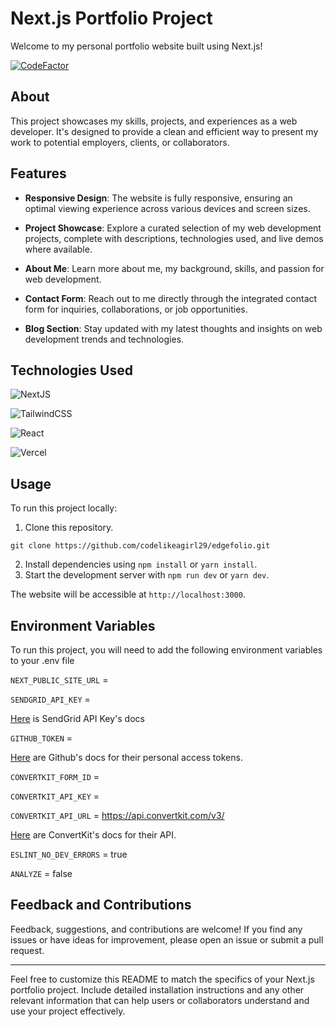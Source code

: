 # Next.js Portfolio Project

Welcome to my personal portfolio website built using Next.js!

[![CodeFactor](https://www.codefactor.io/repository/github/codelikeagirl29/edgefolio/badge/main)](https://www.codefactor.io/repository/github/codelikeagirl29/edgefolio/overview/main)

## About

This project showcases my skills, projects, and experiences as a web developer. It's designed to provide a clean and efficient way to present my work to potential employers, clients, or collaborators.

## Features

- **Responsive Design**: The website is fully responsive, ensuring an optimal viewing experience across various devices and screen sizes.

- **Project Showcase**: Explore a curated selection of my web development projects, complete with descriptions, technologies used, and live demos where available.

- **About Me**: Learn more about me, my background, skills, and passion for web development.

- **Contact Form**: Reach out to me directly through the integrated contact form for inquiries, collaborations, or job opportunities.

- **Blog Section**: Stay updated with my latest thoughts and insights on web development trends and technologies.

## Technologies Used

![NextJS](https://camo.githubusercontent.com/8552f38715af0ea9f364801b055f7a2448812b49075860983d53a81414349623/68747470733a2f2f696d672e736869656c64732e696f2f7374617469632f76313f7374796c653d666f722d7468652d6261646765266d6573736167653d4e6578742e6a7326636f6c6f723d303030303030266c6f676f3d4e6578742e6a73266c6f676f436f6c6f723d464646464646266c6162656c3d)

![TailwindCSS](https://img.shields.io/badge/tailwindcss-%2338B2AC.svg?style=for-the-badge&logo=tailwind-css&logoColor=white)

![React](https://img.shields.io/badge/react-%2320232a.svg?style=for-the-badge&logo=react&logoColor=%2361DAFB)

![Vercel](https://img.shields.io/badge/vercel-%23000000.svg?style=for-the-badge&logo=vercel&logoColor=white)


## Usage

To run this project locally:

1. Clone this repository.
```
git clone https://github.com/codelikeagirl29/edgefolio.git
```
2. Install dependencies using `npm install` or `yarn install`.
3. Start the development server with `npm run dev` or `yarn dev`.

The website will be accessible at `http://localhost:3000`.


## Environment Variables

To run this project, you will need to add the following environment variables to your .env file

`NEXT_PUBLIC_SITE_URL` =

`SENDGRID_API_KEY` =

[Here](https://docs.sendgrid.com/ui/account-and-settings/api-keys) is SendGrid API Key's docs

`GITHUB_TOKEN` =

[Here](https://docs.github.com/en/enterprise-server@3.6/authentication/keeping-your-account-and-data-secure/managing-your-personal-access-tokens) are Github's docs for their personal access tokens.

`CONVERTKIT_FORM_ID` =

`CONVERTKIT_API_KEY` =

`CONVERTKIT_API_URL` = https://api.convertkit.com/v3/

[Here](https://developers.convertkit.com/#building-a-larger-integration) are ConvertKit's docs for their API.

`ESLINT_NO_DEV_ERRORS` = true

`ANALYZE` = false


## Feedback and Contributions

Feedback, suggestions, and contributions are welcome! If you find any issues or have ideas for improvement, please open an issue or submit a pull request.

---

Feel free to customize this README to match the specifics of your Next.js portfolio project. Include detailed installation instructions and any other relevant information that can help users or collaborators understand and use your project effectively.
